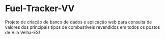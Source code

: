 # Fuel-Tracker-VV
Projeto de criação de banco de dados e aplicação web para consulta de valores dos principais tipos de combustíveis revendidos em todos os postos de Vila Velha-ES!
